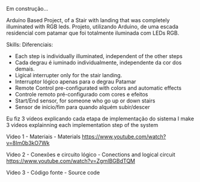 Em construção...

Arduíno Based Project, of a Stair with landing that was completely illuminated with RGB leds.
Projeto, utilizando Arduino, de uma escada residencial com patamar que foi totalmente iluminada com LEDs RGB.

Skills:
Diferenciais:

- Each step is individually illuminated, independent of the other steps
- Cada degrau é iuminado individualmente, independente da cor dos demais.
- Ligical interrupter only for the stair landing.
- Interruptor lógico apenas para o degrau Patamar
- Remote Control pre-configurated with colors and automatic effects
- Controle remoto pré-configurado com cores e efeitos
- Start/End sensor, for someone who go up or down stairs
- Sensor de início/fim para quando alquém subir/descer


Eu fiz 3 vídeos explicando cada etapa de implementação do sistema
I make 3 videos explainning each implementation step of the system

Video 1 - Materiais - Materials
https://www.youtube.com/watch?v=8Im0b3kO7Wk

Video 2 - Conexões e circuito lógico - Conections and logical circuit
https://www.youtube.com/watch?v=ZgmIBGBdTQM

Video 3 - Código fonte - Source code
